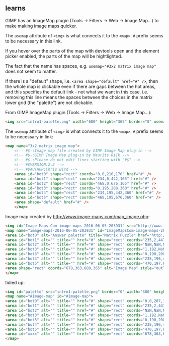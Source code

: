 


## learns


GIMP has an ImageMap plugin (Tools -> Filters -> Web -> Image Map...) to make making image maps quicker.

The `usemap` attribute of `<img>` is what connects it to the `<map>`. `#` prefix seems to be necessary in this link.

If you hover over the parts of the map with devtools open and the element picker enabled, the parts of the map will be hightlighted.

The fact that the name has spaces, e.g. `usemap="#3x2 matrix image map"` does not seem to matter.

If there is a "default" shape, i.e. `<area shape="default" href="#" />`, then the whole map is clickable even if there are gaps between the hot areas, and this specifies the default link - not what we want in this case. i.e. removing this line means the spaces between the choices in the matrix lower grid (the "palette") are not clickable.



From GIMP ImageMap plugin (Tools -> Filters -> Web -> Image Map...):

```html
<img src="intro1-palette.png" width="680" height="365" border="0" usemap="#3x2 matrix image map" />
```

The `usemap` attribute of `<img>` is what connects it to the `<map>`. `#` prefix seems to be necessary in link:

```html
<map name="3x2 matrix image map">
    <!-- #$-:Image map file created by GIMP Image Map plug-in -->
    <!-- #$-:GIMP Image Map plug-in by Maurits Rijk -->
    <!-- #$-:Please do not edit lines starting with "#$" -->
    <!-- #$VERSION:2.3 -->
    <!-- #$AUTHOR:Chris Bird -->
    <area id="bot0" shape="rect" coords="0,0,210,170" href="#" />
    <area id="bot1" shape="rect" coords="234,0,442,165" href="#" />
    <area id="bot2" shape="rect" coords="468,0,676,165" href="#" />
    <area id="bot3" shape="rect" coords="0,195,208,360" href="#" />
    <area id="bot4" shape="rect" coords="234,195,442,360" href="#" />
    <area id="bot5" shape="rect" coords="468,195,676,360" href="#" />
    <area shape="default" href="#" />
    </map>
```







Image map created by http://www.image-maps.com/map_image.php:

```html
<img id="Image-Maps-Com-image-maps-2016-06-05-203931" src="http://www.image-maps.com/m/private/0/pb3rmku4u30s3pk8aphisa7af6_intro1-palette.png" border="0" width="680" height="365" orgWidth="680" orgHeight="365" usemap="#image-maps-2016-06-05-203931" alt="" />
<map name="image-maps-2016-06-05-203931" id="ImageMapsCom-image-maps-2016-06-05-203931">
<area id="bot0" alt="Answer palette" title="Matrix Puzzle" href="http://red.ctsu.ox.ac.uk/~cp/cjb/matrix" shape="rect" coords="0,0,207,170" style="outline:none;" target="_self"     />
<area id="bot1" alt="" title="" href="#" shape="rect" coords="235,2,447,172" style="outline:none;" target="_self"     />
<area id="bot2" alt="" title="" href="#" shape="rect" coords="NaN,NaN,NaN,NaN" style="outline:none;" target="_self"     />
<area id="bot3" alt="" title="" href="#" shape="rect" coords="1,192,NaN,NaN" style="outline:none;" target="_self"     />
<area id="bot3" alt="" title="" href="#" shape="rect" coords="0,190,208,365" style="outline:none;" target="_self"     />
<area id="bot4" alt="" title="" href="#" shape="rect" coords="235,196,445,365" style="outline:none;" target="_self"     />
<area id="bot5" alt="" title="" href="#" shape="rect" coords="470,197,680,365" style="outline:none;" target="_self"     />
<area shape="rect" coords="678,363,680,365" alt="Image Map" style="outline:none;" title="Image Map" href="http://www.image-maps.com/index.php?aff=mapped_users_0" />
</map>
```

tidied up:

```html
<img id="palette" src="intro1-palette.png" border="0" width="680" height="365" orgWidth="680" orgHeight="365" usemap="#image-map" alt="" />
<map name="#image-map" id="#image-map">
<area id="bot0" alt="" title="" href="#" shape="rect" coords="0,0,207,170" style="outline:none;" target="_self" />
<area id="bot1" alt="" title="" href="#" shape="rect" coords="235,2,447,172" style="outline:none;" target="_self" />
<area id="bot2" alt="" title="" href="#" shape="rect" coords="NaN,NaN,NaN,NaN" style="outline:none;" target="_self" />
<area id="bot3" alt="" title="" href="#" shape="rect" coords="1,192,NaN,NaN" style="outline:none;" target="_self" />
<area id="bot3" alt="" title="" href="#" shape="rect" coords="0,190,208,365" style="outline:none;" target="_self" />
<area id="bot4" alt="" title="" href="#" shape="rect" coords="235,196,445,365" style="outline:none;" target="_self" />
<area id="bot5" alt="" title="" href="#" shape="rect" coords="470,197,680,365" style="outline:none;" target="_self" />
<area id="xxxx" alt="" title="" href="#" shape="rect" coords="678,363,680,365" style="outline:none;"  target="_self" />
</map>
```
